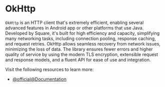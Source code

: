 # OkHttp

`OkHttp` is an HTTP client that's extremely efficient, enabling several advanced features in Android app or other platforms that use Java. Developed by Square, it's built for high efficiency and capacity, simplifying many networking tasks, including connection pooling, response caching, and request retries. OkHttp allows seamless recovery from network issues, minimizing the loss of data. The library ensures fewer errors and higher quality of service by using the modern TLS encryption, extensible request and response models, and a fluent API for ease of use and integration.

Visit the following resources to learn more:

- [@official@Documentation](https://github.com/square/okhttp)
